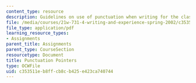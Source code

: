 ```yaml
---
content_type: resource
description: Guidelines on use of punctuation when writing for the class.
file: /media/courses/21w-731-4-writing-and-experience-spring-2002/c353511eb8ffcb8cb425e423ca740744_punctuation_pointers.pdf
file_type: application/pdf
learning_resource_types:
- Assignments
parent_title: Assignments
parent_type: CourseSection
resourcetype: Document
title: Punctuation Pointers
type: OCWFile
uid: c353511e-b8ff-cb8c-b425-e423ca740744
---
```

